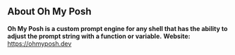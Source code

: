 ## About Oh My Posh
**Oh My Posh is a custom prompt engine for any shell that has the ability to adjust the prompt string with a function or variable.**
**Website:** https://ohmyposh.dev
